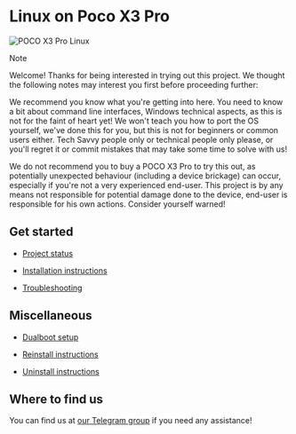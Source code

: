 # Linux on Poco X3 Pro

![POCO X3 Pro Linux](https://github.com/user-attachments/assets/04a131a2-6035-408f-857f-9d83db783ec7)

> [!NOTE]
> Welcome! Thanks for being interested in trying out this project. We thought the following notes may interest you first before proceeding further:
>
> We recommend you know what you're getting into here. You need to know a bit about command line interfaces, Windows technical aspects, as this is not for the faint of heart yet! We won't teach you how to port the OS yourself, we've done this for you, but this is not for beginners or common users either. Tech Savvy people only or technical people only please, or you'll regret it or commit mistakes that may take some time to solve with us!
>
> We do not recommend you to buy a POCO X3 Pro to try this out, as potentially unexpected behaviour (including a device brickage) can occur, especially if you're not a very experienced end-user. This project is by any means not responsible for potential damage done to the device, end-user is responsible for his own actions. Consider yourself warned!
> 

## Get started
- [Project status](common/status.md) 

- [Installation instructions](guides/partition.md) 

- [Troubleshooting](guides/troubleshooting.md)


## Miscellaneous
- [Dualboot setup](guides/dualboot.md) 

- [Reinstall instructions](guides/reinstall-selection.md) 

- [Uninstall instructions](guides/uninstall.md)

## Where to find us

You can find us at [our Telegram group](https://t.me/WaLoVayu) if you need any assistance!
